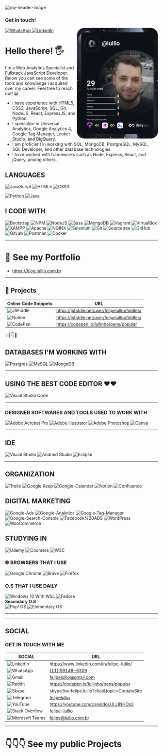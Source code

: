 

<!--
**lullio/lullio** is a ✨ _special_ ✨ repository because its `README.md` (this file) appears on your GitHub profile.

Here are some ideas to get you started:

- 🔭 I’m currently working on ...
- 🌱 I’m currently learning ...
- 👯 I’m looking to collaborate on ...
- 🤔 I’m looking for help with ...
- 💬 Ask me about ...
- 📫 How to reach me: ...
- 😄 Pronouns: ...
- ⚡ Fun fact: ...


  <img alt="html5" src="https://img.shields.io/badge/-HTML5-E34F26?style=flat-square&logo=html5&logoColor=white" />
  <img alt="Webpack" src="https://img.shields.io/badge/-Webpack-8DD6F9?style=flat-square&logo=webpack&logoColor=white" /> 
  <img alt="Docker" src="https://img.shields.io/badge/-Docker-46a2f1?style=flat-square&logo=docker&logoColor=white" />
  <img alt="Google Cloud Platform" src="https://img.shields.io/badge/-Google_Cloud_Platform-1a73e8?style=flat-square&logo=google-cloud&logoColor=white" />
  <img alt="TypeScript" src="https://img.shields.io/badge/-TypeScript-007ACC?style=flat-square&logo=typescript&logoColor=white" />
  <img alt="Insomnia" src="https://img.shields.io/badge/-Insomnia-5849BE?style=flat-square&logo=insomnia&logoColor=white" />
  <img alt="Apollo" src="https://img.shields.io/badge/-Apollo%20GraphQL-311C87?style=flat-square&logo=apollo-graphql&logoColor=white" />
  <img alt="Heroku" src="https://img.shields.io/badge/-Heroku-430098?style=flat-square&logo=heroku&logoColor=white" />
  <img alt="redux" src="https://img.shields.io/badge/-Redux-764ABC?style=flat-square&logo=redux&logoColor=white" />
  <img alt="ReactiveX" src="https://img.shields.io/badge/-RxJs-B7178C?style=flat-square&logo=reactivex&logoColor=white" />
 
  <img alt="Styled Components" src="https://img.shields.io/badge/-Styled_Components-db7092?style=flat-square&logo=styled-components&logoColor=white" />
  <img alt="git" src="https://img.shields.io/badge/-Git-F05032?style=flat-square&logo=git&logoColor=white" />
  <img alt="NestJs" src="https://img.shields.io/badge/-NestJs-ea2845?style=flat-square&logo=nestjs&logoColor=white" />
  <img alt="angular" src="https://img.shields.io/badge/-Angular-DD0031?style=flat-square&logo=angular&logoColor=white" />
  <img alt="github actions" src="https://img.shields.io/badge/-Github_Actions-2088FF?style=flat-square&logo=github-actions&logoColor=white" />
  <img alt="Brave browser" src="https://img.shields.io/badge/-Brave_Browser-FB542B?style=flat-square&logo=brave&logoColor=white" />
  <img alt="Rollup" src="https://img.shields.io/badge/-Rollup-EC4A3F?style=flat-square&logo=rollup.js&logoColor=white" />
  <img alt="d3js" src="https://img.shields.io/badge/-D3.js-F9A03C?style=flat-square&logo=d3.js&logoColor=white" />
  <img alt="Prettier" src="https://img.shields.io/badge/-Prettier-F7B93E?style=flat-square&logo=prettier&logoColor=white" />

  <img alt="React" src="https://img.shields.io/badge/-React-45b8d8?style=flat-square&logo=react&logoColor=white" />
  <img alt="GraphQL" src="https://img.shields.io/badge/-GraphQL-E10098?style=flat-square&logo=graphql&logoColor=white" />
  <img alt="Sass" src="https://img.shields.io/badge/-Sass-CC6699?style=flat-square&logo=sass&logoColor=white" />
  <img alt="MongoDB" src="https://img.shields.io/badge/-MongoDB-13aa52?style=flat-square&logo=mongodb&logoColor=white" />
  <img alt="Nodejs" src="https://img.shields.io/badge/-Nodejs-43853d?style=flat-square&logo=Node.js&logoColor=white" />
  <img alt="npm" src="https://img.shields.io/badge/-NPM-CB3837?style=flat-square&logo=npm&logoColor=white" />

-->

![my-header-image](./images-header/github-header-image3.png)
<div align="left">
  <h3>Get in touch!</h3>
  <a href="https://wa.me/5511991486309?text=Oi%2C%20vim%20pelo%20Github%2C%20podemos%20conversar%20sobre%20seu%20CV%3F%F0%9F%98%80" target="_blank">
    <img
      src="https://img.shields.io/static/v1?logo=whatsapp&style=flat-square&color=0072b1&label=WhatsApp&message=%E2%98%86&logoColor=white"
      alt="WhatsApp"
    />
  </a>
  <a href="https://www.linkedin.com/in/felipe-lullio/" target="_blank">
    <img
      src="https://img.shields.io/static/v1?logo=linkedin&style=flat-square&color=0072b1&label=LinkedIn&message=%E2%98%86"
      alt="LinkedIn"
    />
  </a>
  <a href="https://app.daily.dev/lullio" target="_blank">
    <img
      width="267"
      align="right"
      src="https://github.com/lullio/lullio/blob/main/devcard.svg" alt="Felipe Lullio's Dev Card"
    />
  </a>
</div>

# Hello there! 🖐️

<p>I'm a Web Analytics Specialist and Fullstack JavaScript Developer. Below you can see some of the tools and knowladge i acquired over my career. Feel free to reach out! 😀</p>

- I have experience with HTML5, CSS3, JavaScript, SQL, Git, NodeJS, React, ExpressJS, and Python.
- I specialize in Universal Analytics, Google Analytics 4, Google Tag Manager, Looker Studio, and BigQuery.
- I am proficient in working with SQL, MongoDB, PostgreSQL, MySQL, SQL Developer, and other database technologies.
- I have worked with frameworks such as Node, Express, React, and jQuery, among others.

## LANGUAGES

![JavaScript](https://img.shields.io/badge/javascript-%23323330.svg?style=for-the-badge&logo=javascript&logoColor=%23F7DF1E)
![HTML5](https://img.shields.io/badge/html5-%23E34F26.svg?style=for-the-badge&logo=html5&logoColor=white)
![CSS3](https://img.shields.io/badge/css3-%231572B6.svg?style=for-the-badge&logo=css3&logoColor=white)
<!--![C#](https://img.shields.io/badge/C%20Sharp-%23FF9A00.svg?style=for-the-badge&logo=C-Sharp&logoColor=white)-->
![Python](https://img.shields.io/badge/python-3670A0?style=for-the-badge&logo=python&logoColor=ffdd54)
![Java](https://img.shields.io/badge/java-%23ED8B00.svg?style=for-the-badge&logo=java&logoColor=white)

## I CODE WITH 

<p>
   <!--
  ![Gatsby](https://img.shields.io/badge/Gatsby-%23663399.svg?style=for-the-badge&logo=gatsby&logoColor=white)
  ![React](https://img.shields.io/badge/react-%2320232a.svg?style=for-the-badge&logo=react&logoColor=%2361DAFB)-->
  
  ![Bootstrap](https://img.shields.io/badge/bootstrap-%23563D7C.svg?style=for-the-badge&logo=bootstrap&logoColor=white)
  ![NPM](https://img.shields.io/badge/NPM-%23000000.svg?style=for-the-badge&logo=npm&logoColor=white)
  ![NodeJS](https://img.shields.io/badge/node.js-6DA55F?style=for-the-badge&logo=node.js&logoColor=white)
  ![Sass](https://img.shields.io/badge/Sass-%CC6699.svg?style=for-the-badge&logo=Sass&logoColor=white)
  ![MongoDB](https://img.shields.io/badge/MongoDB-%47A248.svg?style=for-the-badge&logo=MongoDB&logoColor=white)
  ![Vagrant](https://img.shields.io/badge/vagrant-%231563FF.svg?style=for-the-badge&logo=vagrant&logoColor=white)
  ![VirtualBox](https://img.shields.io/badge/VirtualBox-%183A61.svg?style=for-the-badge&logo=VirtualBox&logoColor=white)
  ![XAMPP](https://img.shields.io/badge/XAMPP-%FB7A24.svg?style=for-the-badge&logo=XAMPP&logoColor=white)
  ![Apache](https://img.shields.io/badge/Apache-%D22128.svg?style=for-the-badge&logo=Apache&logoColor=white)
  ![NGINX](https://img.shields.io/badge/NGINX-%D22128.svg?style=for-the-badge&logo=NGINX&logoColor=white)
  ![Selenium](https://img.shields.io/badge/-selenium-%43B02A?style=for-the-badge&logo=selenium&logoColor=white)
  ![Git](https://img.shields.io/badge/git-%23F05033.svg?style=for-the-badge&logo=git&logoColor=white)
  ![Sourcetree](https://img.shields.io/badge/Sourcetree-%D22128.svg?style=for-the-badge&logo=Sourcetree&logoColor=white)
  ![GitHub](https://img.shields.io/badge/github-%23121011.svg?style=for-the-badge&logo=github&logoColor=white)
  ![GitLab](https://img.shields.io/badge/gitlab-%23181717.svg?style=for-the-badge&logo=gitlab&logoColor=white)
  ![Postman](https://img.shields.io/badge/Postman-FF6C37?style=for-the-badge&logo=postman&logoColor=white)
  ![Docker](https://img.shields.io/badge/docker-%230db7ed.svg?style=for-the-badge&logo=docker&logoColor=white)
 
</p>


---

# 📌 See my Portfolio
- https://blog.lullio.com.br

<!--
---

# 🚩 See my Blog that i use for personal notes
- https://lullio.com.br/blog

---

# 🚩 See my profile
- 
-->

---

## 🔗 Projects

| Online Code Snippets                                                                                                              | URL                                                                                                    |
| ------------------------------------------------------------------------------------------------------------------ | ------------------------------------------------------------------------------------------------------ |
| ![JSFiddle](https://img.shields.io/badge/JSFiddle-0084FF.svg?style=for-the-badge&logo=JSFiddle&logoColor=white) | https://jsfiddle.net/user/felipelullio/fiddles/ |
| ![Notion](https://img.shields.io/badge/Notion-000000.svg?style=for-the-badge&logo=Notion&logoColor=white) | https://jsfiddle.net/user/felipelullio/fiddles/ |
| ![CodePen](https://img.shields.io/badge/CodePen-000000.svg?style=for-the-badge&logo=CodePen&logoColor=white) | https://codepen.io/lullinho/pens/popular |

💡🧩👇📍 

## DATABASES I'M WORKING WITH
![Postgres](https://img.shields.io/badge/postgres-%23316192.svg?style=for-the-badge&logo=postgresql&logoColor=white)
![MySQL](https://img.shields.io/badge/mysql-%2300f.svg?style=for-the-badge&logo=mysql&logoColor=white)
![MongoDB](https://img.shields.io/badge/MongoDB-%234ea94b.svg?style=for-the-badge&logo=mongodb&logoColor=white)

---
        
## USING THE BEST CODE EDITOR ❤❤

![Visual Studio Code](https://img.shields.io/badge/Visual%20Studio%20Code-0078d7.svg?style=for-the-badge&logo=visual-studio-code&logoColor=white)

---

### DESIGNER SOFTWARES AND TOOLS USED TO WORK WITH

![Adobe Acrobat Pro](https://img.shields.io/badge/adobe%20acrobat%20pro-%23FF0000.svg?style=for-the-badge&logo=adobe&logoColor=white)
![Adobe Illustrator](https://img.shields.io/badge/adobe%20illustrator-%23FF9A00.svg?style=for-the-badge&logo=adobe%20illustrator&logoColor=white)
![Adobe Photoshop](https://img.shields.io/badge/adobe%20photoshop-%2331A8FF.svg?style=for-the-badge&logo=adobe%20photoshop&logoColor=white)
![Canva](https://img.shields.io/badge/Canva-00C4CC?style=for-the-badge&logo=Canva&logoColor=white)

---

## IDE

![Visual Studio](https://img.shields.io/badge/Visual%20Studio-5C2D91.svg?style=for-the-badge&logo=Visual-Studio&logoColor=white)
![Android Studio](https://img.shields.io/badge/Android%20Studio-3DDC84.svg?style=for-the-badge&logo=android-studio&logoColor=white)
![Eclipse](https://img.shields.io/badge/Eclipse-FE7A16.svg?style=for-the-badge&logo=Eclipse&logoColor=white)

---

## ORGANIZATION

![Trello](https://img.shields.io/badge/Trello-0052CC.svg?style=for-the-badge&logo=Trello&logoColor=white)
![Google Keep](https://img.shields.io/badge/Google%20Keep-FFBB00.svg?style=for-the-badge&logo=Google-Keep&logoColor=white)
![Google-Calendar](https://img.shields.io/badge/Google%20Calendar-4285F4.svg?style=for-the-badge&logo=Google-Calendar&logoColor=white)
![Notion](https://img.shields.io/badge/Notion-4285F4.svg?style=for-the-badge&logo=Notion&logoColor=white)
![Confluence](https://img.shields.io/badge/confluence-%23172BF4.svg?style=for-the-badge&logo=confluence&logoColor=white)

## DIGITAL MARKETING
![Google-Ads](https://img.shields.io/badge/Google%20Ads-4285F4.svg?style=for-the-badge&logo=Google-Ads&logoColor=white)
![Google-Analytics](https://img.shields.io/badge/Google%20Analytics-E37400.svg?style=for-the-badge&logo=Google-Analytics&logoColor=white)
![Google-Tag-Manager](https://img.shields.io/badge/Google%20Tag%20Manager-246FDB.svg?style=for-the-badge&logo=Google-Tag-Manager&logoColor=white)
![Google-Search-Console](https://img.shields.io/badge/Google%20Search%20Console-246FDB.svg?style=for-the-badge&logo=Google-Search-Console&logoColor=white)
![Facebook%20ADS](https://img.shields.io/badge/Facebook%20ADS-1877F2.svg?style=for-the-badge&logo=Facebook&logoColor=white)
![WordPress](https://img.shields.io/badge/WordPress-%23117AC9.svg?style=for-the-badge&logo=WordPress&logoColor=white)
![WooCommerce](https://img.shields.io/badge/WooCommerce-%96588A.svg?style=for-the-badge&logo=WooCommerce&logoColor=white)

## STUDYING IN
![Udemy](https://img.shields.io/badge/Udemy-A435F0.svg?style=for-the-badge&logo=Udemy&logoColor=white)
![Coursera](https://img.shields.io/badge/Coursera-0056D2.svg?style=for-the-badge&logo=Coursera&logoColor=white)
![W3C](https://img.shields.io/badge/W3C-005A9C.svg?style=for-the-badge&logo=W3C&logoColor=white)

### 🌐 BROWSERS THAT I USE

![Google Chrome](https://img.shields.io/badge/Google%20Chrome-4285F4?style=for-the-badge&logo=GoogleChrome&logoColor=white)
![Brave](https://img.shields.io/badge/Brave-FB542B?style=for-the-badge&logo=Brave&logoColor=white)
![Firefox](https://img.shields.io/badge/Firefox-FF7139?style=for-the-badge&logo=Firefox-Browser&logoColor=white)
  
### O.S THAT I USE DAILY
![Windows 10 With WSL](https://img.shields.io/badge/Windows%2010%20with%20WSL-0078D6?style=for-the-badge&logo=windows&logoColor=white)
![Fedora](https://img.shields.io/badge/Fedora-294172?style=for-the-badge&logo=fedora&logoColor=white)
</br>**Secondary O.S**</br>
![Pop! OS](https://img.shields.io/badge/Pop!_OS-48B9C7?style=for-the-badge&logo=Pop!_OS&logoColor=white)
![Elementary OS](https://img.shields.io/badge/-elementary%20OS-black?style=for-the-badge&logo=elementary&logoColor=white)
  
---

---

## SOCIAL

### GET IN TOUCH WITH ME

| SOCIAL                                                                                                             | URL                                                                                                    |
| ------------------------------------------------------------------------------------------------------------------ | ------------------------------------------------------------------------------------------------------ |
| ![LinkedIn](https://img.shields.io/badge/linkedin-%230077B5.svg?style=for-the-badge&logo=linkedin&logoColor=white) | https://www.linkedin.com/in/felipe-lullio/ |
| ![WhatsApp](https://img.shields.io/badge/WhatsApp-25D366?style=for-the-badge&logo=whatsapp&logoColor=white) | [(11) 99148-6309](https://wa.me/5511991486309?text=Oi%2C%20vim%20pelo%20Github%2C%20podemos%20conversar%20sobre%20seu%20CV%3F%F0%9F%98%80) |
| ![Gmail](https://img.shields.io/badge/Gmail-D14836?style=for-the-badge&logo=gmail&logoColor=white) | [felipelullio@gmail.com](mailto:felipelullio@gmail.com?cc=felipe@lullio.com&bcc=lulliofelipe@gmail.com&subject=Oi%20Vim%20pelo%20Github&body=Podemos%20conversar%20sobre%20seu%20CV) |
| ![Reddit](https://img.shields.io/badge/Reddit-FF4500?style=for-the-badge&logo=reddit&logoColor=white) | https://codepen.io/lullinho/pens/popular |
| ![Skype](https://img.shields.io/badge/Skype-%2300AFF0.svg?style=for-the-badge&logo=Skype&logoColor=white) | skype:live:felipe.lullio?chat&topic=ContatoSite |
| ![Telegram](https://img.shields.io/badge/Telegram-2CA5E0?style=for-the-badge&logo=telegram&logoColor=white) | [felipelullio](https://t.me/felipelullio) |
| ![YouTube](https://img.shields.io/badge/YouTube-%23FF0000.svg?style=for-the-badge&logo=YouTube&logoColor=white) | https://youtube.com/canaldoLULLINHOs2 |
| ![Stack Overflow](https://img.shields.io/badge/-Stackoverflow-FE7A16?style=for-the-badge&logo=stack-overflow&logoColor=white) | [felipe-lullio](https://stackoverflow.com/users/12253274/felipe-lullio?tab=profile) |
| ![Microsoft Teams](https://img.shields.io/badge/-Teams-6264A7?style=for-the-badge&logo=microsoft-teams&logoColor=white) | [felipe@lullio.com.br](https://teams.microsoft.com/l/chat/0/0?users=felipe@lullio.com.br) | 

 ---
 
 # 👇👇👇 See my public Projects
